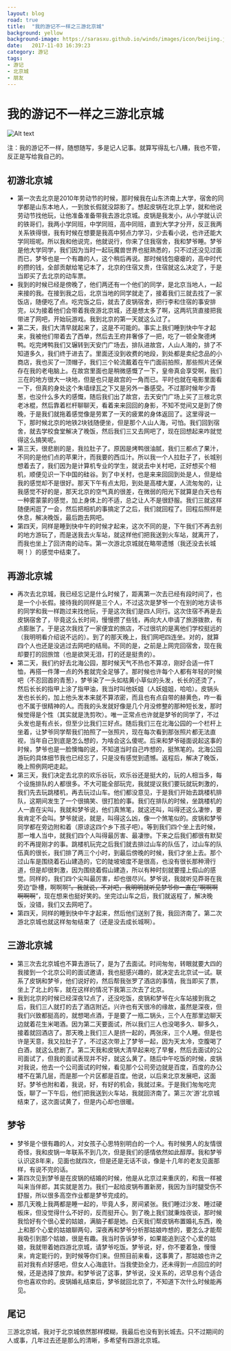 ```yaml
---
layout: blog
road: true
title:  "我的游记不一样之三游北京城"
background: yellow
background-image: https://sarasxu.github.io/winds/images/icon/beijing.jpeg
date:   2017-11-03 16:39:23
category: 游记
tags:
- 游记
- 北京城
- 朋友
---
```


# 我的游记不一样之三游北京城

![Alt text](https://sarasxu.github.io/winds/images/blog/beijing/beijingcheng.jpg)

注：我的游记不一样，随想随写，多是记人记事。就算写得乱七八糟，我也不管，反正是写给我自己的。

## 初游北京城

* 第一次去北京是2010年劳动节的时候，那时候我在山东济南上大学，宿舍的同学都是山东本地人，一到放长假就没踪影了。想起皮锅在北京上学，就和他说劳动节找他玩，让他准备准备带我去游北京城。皮锅是我发小，从小学就认识的铁哥们，我两小学同班，中学同班，高中同班，直到大学才分开，反正我两关系铁得很，我有时候在想要是我高中努点力学习，少去看小说，也许还能大学同班呢。所以我和他说完，他就说行，你来了住我宿舍，我和梦爷睡。梦爷是他大学同学，我们因为当时一起玩魔兽世界也挺熟悉的，只不过还没见过面而已，梦爷也是一个有趣的人，这个稍后再说。那时候钱包瘪瘪的，高中时代的攒的钱，全部贡献给笔记本了，北京的住宿又贵，住宿就这么决定了，于是当即买了去北京的动车票。
* 我到的时候已经是傍晚了，他们两还有一个他们的同学，是北京当地人，一起来接的我。在接到我之后，北京当地的同学就走了，接着我们三就去找了一家饭店，随便吃了点。吃完饭之后，就去了皮锅宿舍，把行李和住宿的事安排完，以为接着他们会带着我夜游北京城，还是想太多了啊，这两坑货直接把我带进了网吧，开始玩游戏。我到北京的第一天就这么过了。
* 第二天，我们大清早就起来了，这是不可能的。事实上我们睡到快中午才起来，我被他们带着去了西单，然后去王府井奢侈了一把，吃了一顿全聚德烤鸭。吃完烤鸭我们又辗转到天安门广场去，排队进故宫，人山人海的，排了不知道多久，我们终于进去了。里面还没到收费的地段，到处都是卖纪念品的小商店，我也买了一顶帽子，我们三个轮流戴着在午门面前拍照，那些照片还保存在我的老电脑上。在故宫里面也是稍微感慨了一下，皇帝真会享受啊，我们三在的地方很大一块地，但是也只是故宫的一角而已。平时也就在电影里面看一下，但真的身处这个朱墙绿瓦之下又是另外一番感受。不过那时候年少青葱，也没什么多大的感慨，随后我们出了故宫，去天安门广场上买了三根北京老冰棍，然后靠着栏杆聊聊天，看着来来回回的身影，不知不觉间又是到了傍晚，于是我们就拖着感觉像是劳累了一天的疲累的身体返回了。这里得说一下，那时候北京的地铁2块钱随便坐，但是那个人山人海，可怕。我们回到宿舍，就去学校食堂解决了晚饭，然后我们三又去网吧了，现在回想起来咋就觉得这么搞笑呢。
* 第三天，很悲剧的是，我拉肚子了。原因是烤鸭很油腻，我们三都点了果汁，不同的是他们点的苹果汁，而我要的西瓜汁。所以我一个人拉肚子了，长城别想着去了，我们因为是计算机专业的学生，就说去中关村吧，正好想买个相机，顺便见识一下中国的硅谷。到了中关村，也是来来回回到处是人，但是给我的感觉却不是很好。那天下午有点太阳，到处是高楼大厦，人流匆匆的，让我感觉不好的是，那天北京的空气真的很差，在微弱的阳光下就算是白天也有一种雾蒙蒙的感觉，加上身体上的不适，总之让人不是很舒服。我们三就这样随便闲逛了一会，然后把相机的事搞定了之后，我们就回程了。回程后照样是休息，解决晚饭，最后跑去网吧。
* 第四天，同样是睡到快中午的时候才起来，这次不同的是，下午我们不再去别的地方游玩了，而是送我去火车站，就这样他们把我送到火车站，就离开了，而我也坐上了回济南的动车。第一次游北京城就在略带遗憾（我还没去长城啊！）的感觉中结束了。

## 再游北京城

* 再次去北京城，我已经忘记是什么时候了，距离第一次去已经有段时间了，也是一个小长假。接待我的同样是三个人，不过这次是梦爷一个在别的地方读书的同学和我一样跑过来找他玩，于是这次我们是四人同行。这次住宿不再是去皮锅宿舍了，毕竟这么长时间，慢慢攒了些钱，再向大人申请了旅游拨款，有点膨胀了。于是这次我找了一家便宜的旅店，不过很坑的是离他们学校挺远的（我明明看介绍说不远的）。到了的那天晚上，我们网吧四连坐。对的，就算四个人也还是没逃过去网吧的结局。不同的是，之前是上网完回宿舍，现在我却要打的回旅馆（也是欲哭无泪，打的还是挺贵的）。
* 第二天，我们约好去北海公园，那时候天气不热也不算凉，刚好合适一件T恤，再搭一件薄一点的外套就完全足够了。那时候也许每个人都有年轻的时候吧（不忍回首的青葱），梦爷染了一头如枯黄小草似的头发，长长的还烫了，然后长长的指甲上涂了指甲油，我当时叫他妖姐（人妖姐姐，哈哈）。皮锅头发也长长的，加上他头发本来就不算浓密，而且也有点自带的赫黄色，咋一看也不属于很精神的人。而我的头发就好像是几个月没修整的那种短长发，那时候觉得是个性（其实就是洗剪吹）。唯一正常点也许就是梦爷的同学了，不过头发也是有点长，但至少比我们三好点。随后我们三在北海公园的一个栏杆上坐着，让梦爷同学帮我们拍照了一张照片，现在每次看到那张照片都无法直视，当年自己到底是怎么想的，为啥会这么傻呢。后来和梦爷碰面说起这事的时候，梦爷也是一脸懊悔的说，不知道当时自己咋想的，挺煞笔的。北海公园游玩的具体细节我也已经忘了，只是没有感觉到遗憾。返程后，解决了晚饭，晚上照例网吧走起。
* 第三天，我们决定去北京的欢乐谷玩，欢乐谷还是挺大的，玩的人相当多，每个设施排队的人都很多。不大可能全部玩完，我就提议我们要玩就玩刺激的，我们先去玩跳楼机，再去玩过山车。他们都没意见，于是我们开始去跳楼机排队，这期间发生了一个很搞笑、很打脸的事。我们在排队的时候，坐跳楼机的人一直在尖叫，我就和梦爷说，他们真煞笔，就这还叫，叫得还这么凄惨，要我肯定不会叫。梦爷就说，就是，叫得这么凶，像一个煞笔似的。皮锅和梦爷同学都在旁边附和着（原谅这四个乡下孩子吧）。等到我们四个坐上去时候，那一堆人当中，就我们四个人叫得最厉害、最凄惨。下来之后我们都很有默契的不再提刚才的事。跳楼机玩完之后我们就去排过山车的队伍了，过山车的队伍真的很长，我们排了两三个小时，到最后傍晚的时候，我们才坐上去。那个过山车是围绕着石山建造的，它的陡坡坡度不是很高，也没有很长那种滑行道，但是却很刺激，因为围绕着假山建造，所以有种时刻就要撞上假山的感觉。同样的，我们四个尖叫最厉害，却也很尽兴。梦爷说，我就听见莽哥在我旁边“卧槽，啊啊啊~~”。我就说，不对吧，我明明就听见梦爷你一直在“啊啊啊啊啊啊~~”，现在想来也挺好笑的。坐完过山车之后，我们就返程了，解决晚饭，没错，我们又去网吧了。
* 第四天，同样的睡到快中午才起来，然后他们送别了我，我回济南了。第二次游北京城也就这样匆匆结束了（还是没去成长城啊）。

## 三游北京城

* 第三次去北京城也不算去游玩了，是为了去面试。时间匆匆，转眼就要大四的我接到一个北京公司的面试邀请，我也挺感兴趣的，就决定去北京试一试。联系了皮锅和梦爷，他们说好的，然后帮我张罗了酒店的事情，我当即买了票，坐上了北上的车，就在这样的情况下我第三次去了北京。
* 我到北京的时候已经深夜12点了，还没吃饭，皮锅和梦爷在火车站接到我之后，我们三人就打的去了酒店附近。兴许也有天很冷的缘故，虽然是深夜，但我们兴致都挺高的，就想喝点酒，于是要了一瓶二锅头，三个人在那里边聊天边就着花生米喝酒。因为第二天要面试，所以我们三人也没喝多久、聊多久，接着就回酒店了。那天晚上我们三人是挤一起的，两张床，三个人睡。但是也许是天意，我又拉肚子了，不过这次带上了梦爷一起，因为天太冷，空腹喝了白酒，就这么悲剧了。第二天我和皮锅大清早起来吃了早餐，然后去面试的公司面试了，但我的面试表现并不好，就这么黄了。随后中午吃饭的时候，皮锅对我说，他去一个公司面试的时候，看见那个公司旁边就是百度，百度的办公楼不在第几层，而是那一个片区都是百度。他说，以后来北京发展吧，这面好。梦爷也附和着，我说，好，有好的机会，我就过来。于是我们匆匆吃完饭，聊了一下午后，他们把我送到火车站，我就回济南了。第三次'游'北京城结束了，这次面试黄了，但是内心却也很暖。

## 梦爷

*  梦爷是个很有趣的人，对女孩子心思特别明白的一个人。有时候男人的友情很奇怪，我和皮锅一年联系不到几次，但是我们的感情依然如此醇厚。我和梦爷认识这8年来，见面也就四次，但是还是无话不谈，像是十几年的老友见面那样，有说不完的话。
*  第四次见到梦爷是在皮锅的结婚的时候，他是从北京过来重庆的，和我一样被叫来当伴郎，其实就是苦力。我们一起给皮锅布置新房，我因为当时腿受伤不舒服，所以很多高空作业都是梦爷完成的。
*  那几天晚上我两都是睡一起的，毕竟人多，房间紧张。我们睡过沙发、睡过硬板床，但没觉得什么不好的，反而挺开心。到了晚上我们就秉烛夜谈，那时候我恰好有个很心爱的姑娘，满脑子都是她。白天我们帮皮锅布置婚礼东西，晚上和那个心爱的姑娘聊两句，深夜再和梦爷分析那姑娘咋想的，要怎么才能帮我吸引到那个姑娘，很是有趣。我当时告诉梦爷，如果能追到这个心爱的姑娘，我就带着她四游北京城，请梦爷吃饭。梦爷说，好，你不要着急，慢慢来，肯定能行的，到时候等你们来。但照目前来看，这事黄了，那姑娘也许之前对我有点好感吧，但女人心海底针。当我使劲全力，还未得到一点回应的时候，还是选择了放弃。和梦爷说了这事，梦爷说，没关系的，迟早总有个适合你也喜欢你的。皮锅婚礼结束后，梦爷就回北京了，不知道下次什么时候能再见。

## 尾记

三游北京城，我对于北京城依然那样模糊，我最后也没有到长城去。只不过期间的人或事，几年过去还是那么的清晰，多希望有四游北京城。